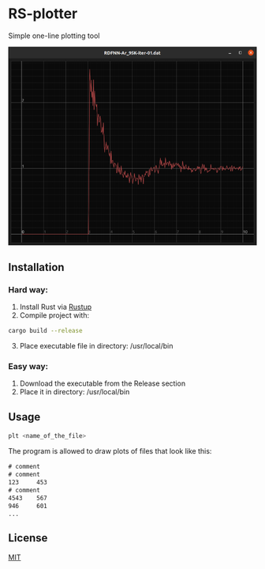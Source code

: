 # RS-plotter

Simple one-line plotting tool

![Screenshoot](image/screenshoot.png?raw=true "Screenshoot")

## Installation

### Hard way:
1. Install Rust via [Rustup](https://rustup.rs/)
2. Compile project with:

```bash
cargo build --release
```

3. Place executable file in directory: /usr/local/bin

### Easy way:
1. Download the executable from the Release section
2. Place it in directory: /usr/local/bin

## Usage

```bash
plt <name_of_the_file>
```

The program is allowed to draw plots of files that look like this:
```
# comment
# comment
123     453
# comment
4543    567
946     601
...
```

## License
[MIT](https://choosealicense.com/licenses/mit/)